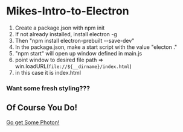 # Mikes-Intro-to-Electron

1. Create a package.json with npm init
2. If not already installed, install electron -g
3. Then "npm install electron-prebuilt --save-dev"
4. In the package.json, make a start script with the value "electon ."
5. "npm start" will open up window defined in main.js
6.  point window to desired file path  => win.loadURL(`file://${__dirname}/index.html`)
  6. in this case it is index.html

### Want some fresh styling???
## Of Course You Do!

[Go get Some Photon!](http://photonkit.com/)
